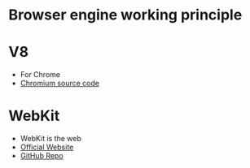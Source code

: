 # Browser engine working principle
# V8
- For Chrome
- [Chromium source code](https://source.chromium.org/)
# WebKit
- WebKit is the web 
- [Official Website](https://webkit.org/)
- [GitHub Repo](https://github.com/WebKit/webkit)

